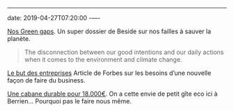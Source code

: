 ---
date: 2019-04-27T07:20:00
-—-

[Nos Green gaps](https://beside.media/dossier/our-green-gaps/). Un super dossier de Beside sur nos failles à sauver la planète. 

> The disconnection between our good intentions and our daily actions when it comes to the environment and climate change.

[Le but des entreprises](https://www.forbes.com/sites/michelegiddens/2018/08/03/rise-of-b-corps-highlights-the-emergence-of-a-new-way-of-doing-business/amp/) Article de Forbes sur les besoins d’une nouvelle façon de faire du business.

[Une cabane durable pour 18.000€](https://www.outside.fr/une-cabane-durable-a-construire-soi-meme-pour-18-000-euros/). On a cette envie de petit gîte eco ici à Berrien... Pourquoi pas le faire nous même.
